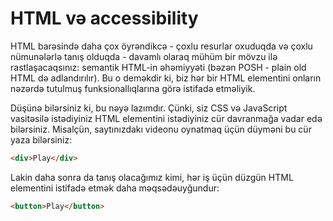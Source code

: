 # HTML və accessibility

HTML barəsində daha çox öyrəndikcə - çoxlu resurlar oxuduqda və çoxlu nümunələrlə tanış olduqda - davamlı olaraq mühüm bir mövzu ilə rastlaşacaqsınız: semantik HTML-in əhəmiyyəti (bəzən POSH - plain old HTML də adlandırılır). Bu o deməkdir ki, biz hər bir HTML elementini onların nəzərdə tutulmuş funksionallıqlarına görə istifadə etməliyik.

Düşünə bilərsiniz ki, bu nəyə lazımdır. Çünki, siz CSS və JavaScript vasitəsilə istədiyiniz HTML elementini istədiyiniz cür davranmağa vadar edə bilərsiniz. Misalçün, saytınızdakı videonu oynatmaq üçün düyməni bu cür yaza bilərsiniz:

```html
<div>Play</div>
```

Lakin daha sonra da tanış olacağımız kimi, hər iş üçün düzgün HTML elementini istifadə etmək daha məqsədəuyğundur:

```html
<button>Play</button>
```
